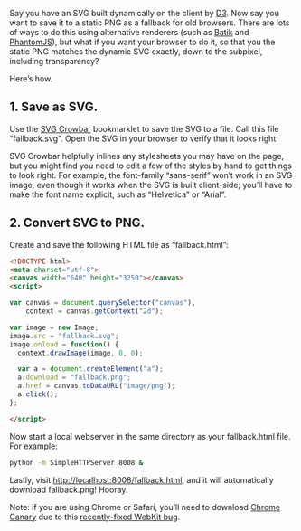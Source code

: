 Say you have an SVG built dynamically on the client by [D3](http://d3js.org). Now say you want to save it to a static PNG as a fallback for old browsers. There are lots of ways to do this using alternative renderers (such as [Batik](http://xmlgraphics.apache.org/batik/) and [PhantomJS](http://phantomjs.org/)), but what if you want your browser to do it, so that you the static PNG matches the dynamic SVG exactly, down to the subpixel, including transparency?

Here’s how.

## 1. Save as SVG.

Use the [SVG Crowbar](http://nytimes.github.io/svg-crowbar/) bookmarklet to save the SVG to a file. Call this file “fallback.svg”. Open the SVG in your browser to verify that it looks right.

SVG Crowbar helpfully inlines any stylesheets you may have on the page, but you might find you need to edit a few of the styles by hand to get things to look right. For example, the font-family “sans-serif” won’t work in an SVG image, even though it works when the SVG is built client-side; you’ll have to make the font name explicit, such as “Helvetica” or “Arial”.

## 2. Convert SVG to PNG.

Create and save the following HTML file as “fallback.html”:

```html
<!DOCTYPE html>
<meta charset="utf-8">
<canvas width="640" height="3250"></canvas>
<script>

var canvas = document.querySelector("canvas"),
    context = canvas.getContext("2d");

var image = new Image;
image.src = "fallback.svg";
image.onload = function() {
  context.drawImage(image, 0, 0);

  var a = document.createElement("a");
  a.download = "fallback.png";
  a.href = canvas.toDataURL("image/png");
  a.click();
};

</script>
```

Now start a local webserver in the same directory as your fallback.html file. For example:

```bash
python -m SimpleHTTPServer 8008 &
```

Lastly, visit <http://localhost:8008/fallback.html>, and it will automatically download fallback.png! Hooray.

Note: if you are using Chrome or Safari, you’ll need to download [Chrome Canary](https://www.google.com/intl/en/chrome/browser/canary.html) due to this [recently-fixed WebKit bug](https://bugs.webkit.org/show_bug.cgi?id=119492).